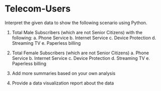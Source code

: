 # Telecom-Users

Interpret the given data to show the following scenario using Python.

1. Total Male Subscribers (which are not Senior Citizens) with the following:
a. Phone Service
b. Internet Service
c. Device Protection
d. Streaming TV
e. Paperless billing

2. Total Female Subscribers (which are not Senior Citizens)
a. Phone Service
b. Internet Service
c. Device Protection
d. Streaming TV
e. Paperless billing

3. Add more summaries based on your own analysis

4. Provide a data visualization report about the data
